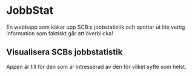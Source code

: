 # JobbStat

En webbapp som käkar upp SCB:s jobbstatistik och spottar ut lite vettig information som faktiskt går att överblicka!

## Visualisera SCBs jobbstatistik

Appen är till för den som är intresserad av den för vilket syfte som helst.
